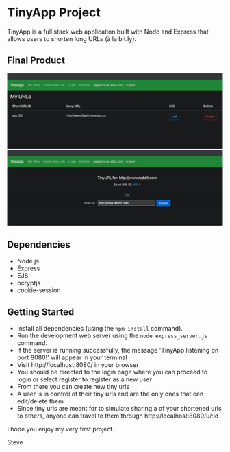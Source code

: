 

# TinyApp Project

TinyApp is a full stack web application built with Node and Express that allows users to shorten long URLs (à la bit.ly).

## Final Product

!["Home Page of TinyApp displaying a user's list of TinyURLs"](https://github.com/stephen-fraser/tiny_app/blob/main/docs/urls-page.png?raw=true)
!["TinyURL page where you can edit the long URL or click on the link to visit the website"](https://github.com/stephen-fraser/tiny_app/blob/main/docs/tinyUrl-page.png?raw=true)

## Dependencies

- Node.js
- Express
- EJS
- bcryptjs
- cookie-session

## Getting Started

- Install all dependencies (using the `npm install` command).
- Run the development web server using the `node express_server.js` command.
- If the server is running successfully, the message 'TinyApp listening on port 8080!' will appear in your terminal
- Visit http://localhost:8080/ in your browser
- You should be directed to the login page where you can proceed to login or select register to register as a new user
- From there you can create new tiny urls 
- A user is in control of their tiny urls and are the only ones that can edit/delete them
- Since tiny urls are meant for to simulate sharing a of your shortened urls to others, anyone can travel to them through http://localhost:8080/u/:id

I hope you enjoy my very first project.

Steve
